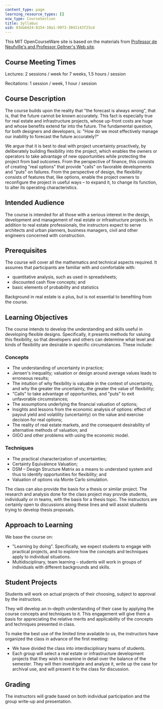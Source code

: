 ```yaml
---
content_type: page
learning_resource_types: []
ocw_type: CourseSection
title: Syllabus
uid: 83da6d24-8154-10a1-9973-3041143f23cd
---
```


This MIT OpenCourseWare site is based on the materials from [Professor de Neufville's and Professor Geltner's Web site](https://ardent.mit.edu/).

Course Meeting Times
--------------------

Lectures: 2 sessions / week for 7 weeks, 1.5 hours / session

Recitations: 1 session / week, 1 hour / session

Course Description
------------------

The course builds upon the reality that "the forecast is always wrong", that is, that the future cannot be known accurately. This fact is especially true for real estate and infrastructure projects, whose up-front costs are huge and whose benefits extend far into the future. The fundamental question, for both designers and developers, is: "How do we most effectively manage our inability to forecast the future accurately?"

We argue that it is best to deal with project uncertainty proactively, by deliberately building flexibility into the project, which enables the owners or operators to take advantage of new opportunities while protecting the project from bad outcomes. From the perspective of finance, this consists of creating "real options" that provide "calls" on favorable developments and "puts" on failures. From the perspective of design, the flexibility consists of features that, like options, enable the project owners to reconfigure the project in useful ways – to expand it, to change its function, to alter its operating characteristics.

Intended Audience
-----------------

The course is intended for all those with a serious interest in the design, development and management of real estate or infrastructure projects. In addition to real estate professionals, the instructors expect to serve architects and urban planners, business managers, civil and other engineers concerned with construction.

Prerequisites
-------------

The course will cover all the mathematics and technical aspects required. It assumes that participants are familiar with and comfortable with:

*   quantitative analysis, such as used in spreadsheets;
*   discounted cash flow concepts; and
*   basic elements of probability and statistics

Background in real estate is a plus, but is not essential to benefiting from the course.

Learning Objectives
-------------------

The course intends to develop the understanding and skills useful in developing flexible designs. Specifically, it presents methods for valuing this flexibility, so that developers and others can determine what level and kinds of flexibility are desirable in specific circumstances. These include:

### Concepts

*   The understanding of uncertainty in practice;
*   Jensen's inequality; valuation or design around average values leads to erroneous results;
*   The intuition of why flexibility is valuable in the context of uncertainty, and why the greater the uncertainty, the greater the value of flexibility;
*   "Calls" to take advantage of opportunities, and "puts" to exit unfavorable circumstances;
*   The assumptions underlying the financial valuation of options;
*   Insights and lessons from the economic analysis of options: effect of payout yield and volatility (uncertainty) on the value and exercise decision for real options;
*   The reality of real estate markets, and the consequent desirability of alternative methods of valuation; and
*   GIGO and other problems with using the economic model.

### Techniques

*   The practical characterization of uncertainties;
*   Certainty Equivalence Valuation;
*   DSM – Design Structure Matrix as a means to understand system and thus to identify opportunities for flexibility; and
*   Valuation of options via Monte Carlo simulation.

The class can also provide the basis for a thesis or similar project. The research and analysis done for the class project may provide students, individually or in teams, with the basis for a thesis topic. The instructors are certainly open to discussions along these lines and will assist students trying to develop thesis proposals.

Approach to Learning
--------------------

We base the course on:

*   "Learning by doing". Specifically, we expect students to engage with practical projects, and to explore how the concepts and techniques apply to individual situations.
*   Multidisciplinary, team learning – students will work in groups of individuals with different backgrounds and skills.

Student Projects
----------------

Students will work on actual projects of their choosing, subject to approval by the instructors.

They will develop an in-depth understanding of their case by applying the course concepts and techniques to it. This engagement will give them a basis for appreciating the relative merits and applicability of the concepts and techniques presented in class.

To make the best use of the limited time available to us, the instructors have organized the class in advance of the first meeting:

*   We have divided the class into interdisciplinary teams of students.
*   Each group will select a real estate or infrastructure development projects that they wish to examine in detail over the balance of the semester. They will then investigate and analyze it, write up the case for archival use, and will present it to the class for discussion.

Grading
-------

The instructors will grade based on both individual participation and the group write-up and presentation.